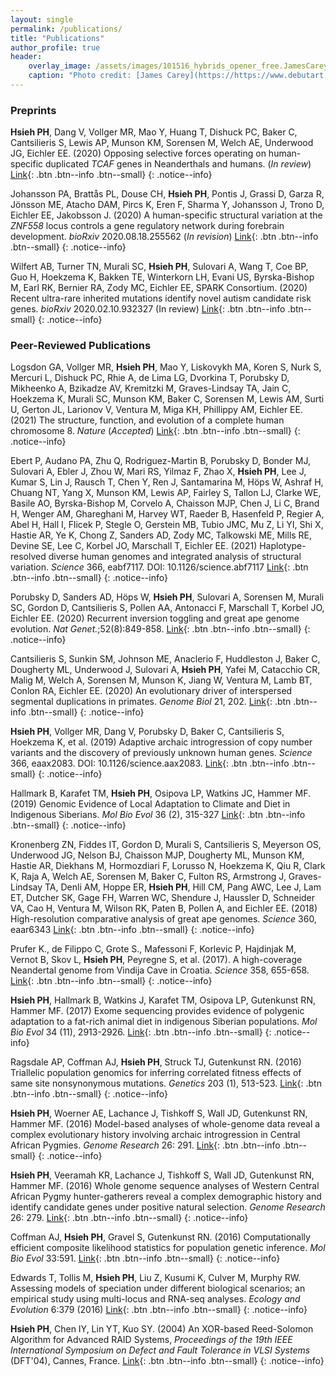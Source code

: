 ```yaml
---
layout: single
permalink: /publications/
title: "Publications"
author_profile: true
header:
    overlay_image: /assets/images/101516_hybrids_opener_free.JamesCarey.v5.png
    caption: "Photo credit: [James Carey](https://https://www.debutart.com/artist/james-carey)"
---
```

### Preprints

**Hsieh PH**, Dang V, Vollger MR, Mao Y, Huang T, Dishuck PC, Baker C, Cantsilieris S, Lewis AP, Munson KM, Sorensen M, Welch AE, Underwood JG, Eichler EE. (2020) Opposing selective forces operating on human-specific duplicated *TCAF* genes in Neanderthals and humans. (*In review*) [Link](https://assets.researchsquare.com/files/rs-77798/v1_stamped.pdf){: .btn .btn--info .btn--small}
{: .notice--info}

Johansson PA, Brattås PL, Douse CH, **Hsieh PH**, Pontis J, Grassi D, Garza R, Jönsson ME, Atacho DAM, Pircs K, Eren F, Sharma Y, Johansson J, Trono D, Eichler EE, Jakobsson J. (2020) A human-specific structural variation at the *ZNF558* locus controls a gene regulatory network during forebrain development. *bioRxiv* 2020.08.18.255562 (*In revision*) [Link](https://doi.org/10.1101/2020.08.18.255562){: .btn .btn--info .btn--small}
{: .notice--info}

Wilfert AB, Turner TN, Murali SC, **Hsieh PH**, Sulovari A, Wang T, Coe BP, Guo H, Hoekzema K, Bakken TE, Winterkorn LH, Evani US, Byrska-Bishop M, Earl RK, Bernier RA, Zody MC, Eichler EE, SPARK Consortium. (2020) Recent ultra-rare inherited mutations identify novel autism candidate risk genes. *bioRxiv* 2020.02.10.932327 (In review) [Link](https://doi.org/10.1101/2020.02.10.932327){: .btn .btn--info .btn--small}
{: .notice--info}


### Peer-Reviewed Publications

Logsdon GA, Vollger MR, **Hsieh PH**, Mao Y, Liskovykh MA, Koren S, Nurk S, Mercuri L, Dishuck PC, Rhie A, de Lima LG, Dvorkina T, Porubsky D, Mikheenko A, Bzikadze AV, Kremitzki M, Graves-Lindsay TA, Jain C, Hoekzema K, Murali SC, Munson KM, Baker C, Sorensen M, Lewis AM, Surti U, Gerton JL, Larionov V, Ventura M, Miga KH, Phillippy AM, Eichler EE. (2021) The structure, function, and evolution of a complete human chromosome 8. *Nature* (*Accepted*) [Link](https://www.biorxiv.org/content/10.1101/2020.09.08.285395v1.abstract){: .btn .btn--info .btn--small}
{: .notice--info}

Ebert P, Audano PA, Zhu Q, Rodriguez-Martin B, Porubsky D, Bonder MJ, Sulovari A, Ebler J, Zhou W, Mari RS, Yilmaz F, Zhao X, **Hsieh PH**, Lee J, Kumar S, Lin J, Rausch T, Chen Y, Ren J, Santamarina M, Höps W, Ashraf H, Chuang NT, Yang X, Munson KM, Lewis AP, Fairley S, Tallon LJ, Clarke WE, Basile AO, Byrska-Bishop M, Corvelo A, Chaisson MJP, Chen J, Li C, Brand H, Wenger AM, Ghareghani M, Harvey WT, Raeder B, Hasenfeld P, Regier A, Abel H, Hall I, Flicek P, Stegle O, Gerstein MB, Tubio JMC, Mu Z, Li YI, Shi X, Hastie AR, Ye K, Chong Z, Sanders AD, Zody MC, Talkowski ME, Mills RE, Devine SE, Lee C, Korbel JO, Marschall T, Eichler EE. (2021) Haplotype-resolved diverse human genomes and integrated analysis of structural variation. *Science* 366, eabf7117. DOI: 10.1126/science.abf7117 [Link](https://science.sciencemag.org/content/early/2021/02/24/science.abf7117){: .btn .btn--info .btn--small}
{: .notice--info}

Porubsky D, Sanders AD, Höps W, **Hsieh PH**, Sulovari A, Sorensen M, Murali SC, Gordon D, Cantsilieris S, Pollen AA, Antonacci F, Marschall T, Korbel JO, Eichler EE. (2020) Recurrent inversion toggling and great ape genome evolution. *Nat Genet.*;52(8):849-858. [Link](https://www.nature.com/articles/s41588-020-0646-x){: .btn .btn--info .btn--small}
{: .notice--info}

Cantsilieris S, Sunkin SM, Johnson ME, Anaclerio F, Huddleston J, Baker C, Dougherty ML, Underwood J, Sulovari A, **Hsieh PH**, Yafei M, Catacchio CR, Malig M, Welch A, Sorensen M, Munson K, Jiang W, Ventura M, Lamb BT, Conlon RA, Eichler EE. (2020) An evolutionary driver of interspersed segmental duplications in primates. *Genome Biol* 21, 202. [Link](https://doi.org/10.1186/s13059-020-02074-4){: .btn .btn--info .btn--small}
{: .notice--info}

**Hsieh PH**, Vollger MR, Dang V, Porubsky D, Baker C, Cantsilieris S, Hoekzema K, et al. (2019) Adaptive archaic introgression of copy number variants and the discovery of previously unknown human genes. *Science* 366, eaax2083. DOI: 10.1126/science.aax2083. [Link](https://science.sciencemag.org/content/366/6463/eaax2083){: .btn .btn--info .btn--small}
{: .notice--info}

Hallmark B, Karafet TM, **Hsieh PH**, Osipova LP, Watkins JC, Hammer MF. (2019) Genomic Evidence of Local Adaptation to Climate and Diet in Indigenous Siberians. *Mol Bio Evol* 36 (2), 315-327 [Link](https://pubmed.ncbi.nlm.nih.gov/30428071/){: .btn .btn--info .btn--small}
{: .notice--info}

Kronenberg ZN, Fiddes IT, Gordon D, Murali S, Cantsilieris S, Meyerson OS, Underwood JG, Nelson BJ, Chaisson MJP, Dougherty ML, Munson KM, Hastie AR, Diekhans M, Hormozdiari F, Lorusso N, Hoekzema K, Qiu R, Clark K, Raja A, Welch AE, Sorensen M, Baker C, Fulton RS, Armstrong J, Graves-Lindsay TA, Denli AM, Hoppe ER, **Hsieh PH**, Hill CM, Pang AWC, Lee J, Lam ET, Dutcher SK, Gage FH, Warren WC, Shendure J, Haussler D, Schneider VA, Cao H, Ventura M, Wilson RK, Paten B, Pollen A, and Eichler EE. (2018) High-resolution comparative analysis of great ape genomes. *Science* 360, eaar6343 [Link](https://pubmed.ncbi.nlm.nih.gov/29880660/){: .btn .btn--info .btn--small}
{: .notice--info}

Prufer K., de Filippo C, Grote S., Mafessoni F, Korlevic P, Hajdinjak M, Vernot B, Skov L, **Hsieh PH**, Peyregne S, et al. (2017). A high-coverage Neandertal genome from Vindija Cave in Croatia. *Science* 358, 655-658. [Link](https://pubmed.ncbi.nlm.nih.gov/28982794/){: .btn .btn--info .btn--small}
{: .notice--info}

**Hsieh PH**, Hallmark B, Watkins J, Karafet TM, Osipova LP, Gutenkunst RN, Hammer MF. (2017) Exome sequencing provides evidence of polygenic adaptation to a fat-rich animal diet in indigenous Siberian populations. *Mol Bio Evol* 34 (11), 2913-2926. [Link](https://academic.oup.com/mbe/article/34/11/2913/4098817){: .btn .btn--info .btn--small}
{: .notice--info}

Ragsdale AP, Coffman AJ, **Hsieh PH**, Struck TJ, Gutenkunst RN. (2016) Triallelic population genomics for inferring correlated fitness effects of same site nonsynonymous mutations. *Genetics* 203 (1), 513-523. [Link](https://pubmed.ncbi.nlm.nih.gov/27029732/){: .btn .btn--info .btn--small}
{: .notice--info}

**Hsieh PH**, Woerner AE, Lachance J, Tishkoff S, Wall JD, Gutenkunst RN, Hammer MF. (2016) Model-based analyses of whole-genome data reveal a complex evolutionary history involving archaic introgression in Central African Pygmies. *Genome Research* 26: 291. [Link](https://genome.cshlp.org/content/26/3/291.short){: .btn .btn--info .btn--small}
{: .notice--info}

**Hsieh PH**, Veeramah KR, Lachance J, Tishkoff S, Wall JD, Gutenkunst RN, Hammer MF. (2016) Whole genome sequence analyses of Western Central African Pygmy hunter-gatherers reveal a complex demographic history and identify candidate genes under positive natural selection. *Genome Research* 26: 279. [Link](https://www.ncbi.nlm.nih.gov/pmc/articles/PMC4772012/){: .btn .btn--info .btn--small}
{: .notice--info}

Coffman AJ, **Hsieh PH**, Gravel S, Gutenkunst RN. (2016) Computationally efficient composite likelihood statistics for population genetic inference. *Mol Bio Evol* 33:591. [Link](https://academic.oup.com/mbe/article/33/2/591/2579696){: .btn .btn--info .btn--small}
{: .notice--info}

Edwards T, Tollis M, **Hsieh PH**, Liu Z, Kusumi K, Culver M, Murphy RW. Assessing models of speciation under different biological scenarios; an empirical study using multi-locus and RNA-seq analyses. *Ecology and Evolution* 6:379 (2016) [Link](https://onlinelibrary.wiley.com/doi/abs/10.1002/ece3.1865){: .btn .btn--info .btn--small}
{: .notice--info}

**Hsieh PH**, Chen IY, Lin YT, Kuo SY. (2004) An XOR-based Reed-Solomon Algorithm for Advanced RAID Systems, *Proceedings of the 19th IEEE International Symposium on Defect and Fault Tolerance in VLSI Systems* (DFT'04), Cannes, France. [Link](https://ieeexplore.ieee.org/abstract/document/1347837){: .btn .btn--info .btn--small}
{: .notice--info}

